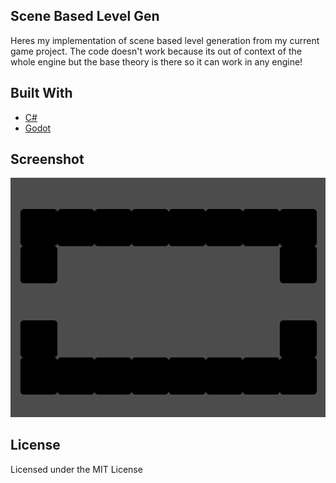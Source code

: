 ## Scene Based Level Gen
Heres my implementation of scene based level generation from my current game project. The code doesn't work because its out of context of the whole engine but the base theory is there so it can work in any engine!

## Built With 
- [C#](https://en.wikipedia.org/wiki/C_Sharp_(programming_language))
- [Godot](https://godotengine.org/)

## Screenshot
![](LevelGen.gif)

## License
Licensed under the MIT License